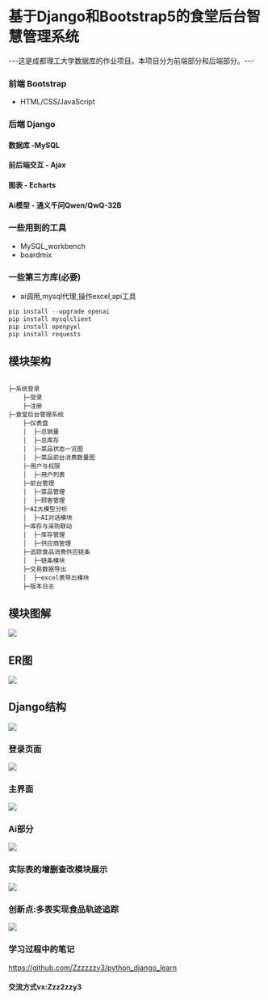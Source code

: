 # 基于Django和Bootstrap5的食堂后台智慧管理系统
---这是成都理工大学数据库的作业项目。本项目分为前端部分和后端部分。---
### 前端 Bootstrap
- HTML/CSS/JavaScript
### 后端 Django
#### 数据库  -MySQL
#### 前后端交互 - Ajax
#### 图表 - Echarts
#### Ai模型 - 通义千问Qwen/QwQ-32B

### 一些用到的工具
- MySQL_workbench
- boardmix
### 一些第三方库(必要)
- ai调用,mysql代理,操作excel,api工具
```python
pip install --upgrade openai
pip install mysqlclient
pip install openpyxl
pip install requests
```
## 模块架构
```

├─系统登录
    ├─登录
    ├─注册
├─食堂后台管理系统
    ├─仪表盘
    │  ├─总销量
    │  ├─总库存
    │  ├─菜品状态一览图
    │  ├─菜品前台消费数量图
    ├─用户与权限
    │  ├─用户列表        
    ├─前台管理
    │  ├─菜品管理
    │  ├─顾客管理
    ├─AI大模型分析
    │  ├─AI对话模块
    ├─库存与采购联动
    │  ├─库存管理
    │  ├─供应商管理
    ├─追踪食品消费供应链条
    │  ├─链条模块
    ├─交易数据导出
    │  ├─excel表导出模块
    ├─版本日志

```
## 模块图解
![](https://github.com/Zzzzzzy3/PycharmProjects/blob/main/DjangoProject/app01/static/img/map.png)
## ER图
![](https://github.com/Zzzzzzy3/PycharmProjects/blob/main/DjangoProject/app01/static/img/diagram_mysql.png)
## Django结构
![](https://github.com/Zzzzzzy3/PycharmProjects/blob/main/DjangoProject/app01/static/img/django_construction.png)
### 登录页面
![](https://github.com/Zzzzzzy3/PycharmProjects/blob/main/DjangoProject/app01/static/img/login_show.png)
### 主界面
![](https://github.com/Zzzzzzy3/PycharmProjects/blob/main/DjangoProject/app01/static/img/show_main.png)
### Ai部分
![](https://github.com/Zzzzzzy3/PycharmProjects/blob/main/DjangoProject/app01/static/img/show_ai.png)
### 实际表的增删查改模块展示
![](https://github.com/Zzzzzzy3/PycharmProjects/blob/main/DjangoProject/app01/static/img/show_add.png)
### 创新点:多表实现食品轨迹追踪
![](https://github.com/Zzzzzzy3/PycharmProjects/blob/main/DjangoProject/app01/static/img/trace_show.png)
### 学习过程中的笔记
<https://github.com/Zzzzzzy3/python_django_learn>
#### 交流方式vx:Zzz2zzy3